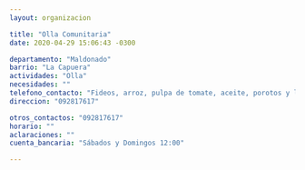 ```yaml
---
layout: organizacion

title: "Olla Comunitaria"
date: 2020-04-29 15:06:43 -0300

departamento: "Maldonado"
barrio: "La Capuera"
actividades: "Olla"
necesidades: ""
telefono_contacto: "Fideos, arroz, pulpa de tomate, aceite, porotos y lentejas"
direccion: "092817617"

otros_contactos: "092817617"
horario: ""
aclaraciones: ""
cuenta_bancaria: "Sábados y Domingos 12:00"

---
```

